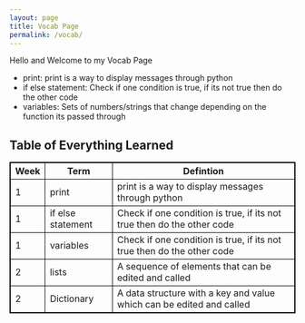 ```yaml
---
layout: page
title: Vocab Page
permalink: /vocab/
---
```


Hello and Welcome to my Vocab Page

- print: print is a way to display messages through python
- if else statement: Check if one condition is true, if its not true then do the other code
- variables: Sets of numbers/strings that change depending on the function its passed through

<html>
<style>
table, th, td {
  border:1px solid black;
}
</style>
<body>

<h2>Table of Everything Learned</h2>

<table style="width:100%">
  <tr>
    <th>Week</th>
    <th>Term</th>
    <th>Defintion</th>
  </tr>
  <tr>
    <td>1</td>
    <td>print</td>
    <td>print is a way to display messages through python</td>
  </tr>
  <tr>
    <td>1</td>
    <td>if else statement</td>
    <td>Check if one condition is true, if its not true then do the other code</td>
  </tr>
  <tr>
    <td>1</td>
    <td>variables</td>
    <td>Check if one condition is true, if its not true then do the other code</td>
  </tr>
   <tr>
    <td>2</td>
    <td>lists</td>
    <td>A sequence of elements that can be edited and called</td>
  </tr>
   <tr>
    <td>2</td>
    <td>Dictionary</td>
    <td>A data structure with a key and value which can be edited and called</td>
  </tr>
</table>


</body>
</html>